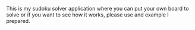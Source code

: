 This is my sudoku solver application where you can put your own board to solve or if you want to see how it works, please use and example I prepared.
